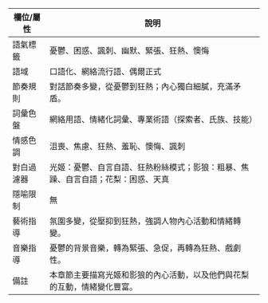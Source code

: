 | 欄位/屬性 | 說明 |
|---|---|
| 語氣標籤 | 憂鬱、困惑、諷刺、幽默、緊張、狂熱、懊悔 |
| 語域 | 口語化、網絡流行語、偶爾正式 |
| 節奏規則 | 對話節奏多變，從憂鬱到狂熱；內心獨白細膩，充滿矛盾。 |
| 詞彙色盤 | 網絡用語、情緒化詞彙、專業術語（探索者、氏族、技能） |
| 情感色調 | 沮喪、焦慮、狂熱、羞恥、懊悔、諷刺 |
| 對白過濾器 | 光姬：憂鬱、自言自語、狂熱粉絲模式；影狼：粗暴、焦躁、自言自語；花梨：困惑、天真 |
| 隱喻限制 | 無 |
| 藝術指導 | 氛圍多變，從壓抑到狂熱，強調人物內心活動和情緒轉變。 |
| 音樂指導 | 憂鬱的背景音樂，轉為緊張、急促，再轉為狂熱、戲劇性。 |
| 備註 | 本章節主要描寫光姬和影狼的內心活動，以及他們與花梨的互動，情緒變化豐富。
